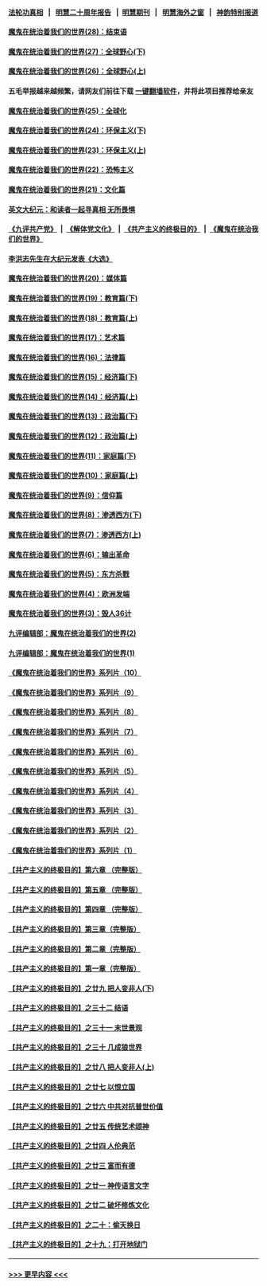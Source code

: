 #### [法轮功真相](https://github.com/gfw-breaker/truth/blob/master/README.md?t=0) &nbsp;&nbsp;|&nbsp;&nbsp; [明慧二十周年报告](https://github.com/gfw-breaker/mh-reports/blob/master/README.md?t=0) &nbsp;&nbsp;|&nbsp;&nbsp;[明慧期刊](https://github.com/gfw-breaker/mh-qikan) &nbsp;&nbsp;|&nbsp;&nbsp; [明慧海外之窗](https://github.com/gfw-breaker/mh-news/blob/master/README.md?t=0) &nbsp;&nbsp;|&nbsp;&nbsp; [神韵特别报道](https://github.com/gfw-breaker/mh-news/blob/master/shenyun.md?t=0)
#### [魔鬼在统治着我们的世界(28)：结束语](../pages/nsc422/n10936246.md?t=06210052) 
#### [魔鬼在统治着我们的世界(27)：全球野心(下)](../pages/nsc422/n10928319.md?t=06210052) 
#### [魔鬼在统治着我们的世界(26)：全球野心(上)](../pages/nsc422/n10900318.md?t=06210052) 
#### 五毛举报越来越频繁，请网友们前往下载 [一键翻墙软件](https://github.com/gfw-breaker/ssr-accounts)，并将此项目推荐给亲友
#### [魔鬼在统治着我们的世界(25)：全球化](../pages/nsc422/n10788205.md?t=06210052) 
#### [魔鬼在统治着我们的世界(24)：环保主义(下)](../pages/nsc422/n10695307.md?t=06210052) 
#### [魔鬼在统治着我们的世界(23)：环保主义(上)](../pages/nsc422/n10688613.md?t=06210052) 
#### [魔鬼在统治着我们的世界(22)：恐怖主义](../pages/nsc422/n10614727.md?t=06210052) 
#### [魔鬼在统治着我们的世界(21)：文化篇](../pages/nsc422/n10597706.md?t=06210052) 
#### [英文大纪元：和读者一起寻真相 无所畏惧](../pages/nsc422/n12542027.md?t=06210052) 
#### [《九评共产党》](https://github.com/begood0513/9ping.md/blob/master/README.md) &nbsp;|&nbsp; [《解体党文化》](../../../../jtdwh.md/blob/master/README.md)  &nbsp;|&nbsp; [《共产主义的终极目的》](../../../../gczydzjmd.md/blob/master/README.md) &nbsp;|&nbsp; [《魔鬼在统治我们的世界》](../../../../mgztzwmdsj.md/blob/master/README.md) 
#### [李洪志先生在大纪元发表《大选》](../pages/nsc422/n12534746.md?t=06210052) 
#### [魔鬼在统治着我们的世界(20)：媒体篇](../pages/nsc422/n10586579.md?t=06210052) 
#### [魔鬼在统治着我们的世界(19)：教育篇(下)](../pages/nsc422/n10564808.md?t=06210052) 
#### [魔鬼在统治着我们的世界(18)：教育篇(上)](../pages/nsc422/n10526970.md?t=06210052) 
#### [魔鬼在统治着我们的世界(17)：艺术篇](../pages/nsc422/n10499093.md?t=06210052) 
#### [魔鬼在统治着我们的世界(16)：法律篇](../pages/nsc422/n10485969.md?t=06210052) 
#### [魔鬼在统治着我们的世界(15)：经济篇(下)](../pages/nsc422/n10469975.md?t=06210052) 
#### [魔鬼在统治着我们的世界(14)：经济篇(上)](../pages/nsc422/n10457370.md?t=06210052) 
#### [魔鬼在统治着我们的世界(13)：政治篇(下)](../pages/nsc422/n10448270.md?t=06210052) 
#### [魔鬼在统治着我们的世界(12)：政治篇(上)](../pages/nsc422/n10444576.md?t=06210052) 
#### [魔鬼在统治着我们的世界(11)：家庭篇(下)](../pages/nsc422/n10440961.md?t=06210052) 
#### [魔鬼在统治着我们的世界(10)：家庭篇(上)](../pages/nsc422/n10435448.md?t=06210052) 
#### [魔鬼在统治着我们的世界(9)：信仰篇](../pages/nsc422/n10432159.md?t=06210052) 
#### [魔鬼在统治着我们的世界(8)：渗透西方(下)](../pages/nsc422/n10429603.md?t=06210052) 
#### [魔鬼在统治着我们的世界(7)：渗透西方(上)](../pages/nsc422/n10426013.md?t=06210052) 
#### [魔鬼在统治着我们的世界(6)：输出革命](../pages/nsc422/n10421536.md?t=06210052) 
#### [魔鬼在统治着我们的世界(5)：东方杀戮](../pages/nsc422/n10417707.md?t=06210052) 
#### [魔鬼在统治着我们的世界(4)：欧洲发端](../pages/nsc422/n10414890.md?t=06210052) 
#### [魔鬼在统治着我们的世界(3)：毁人36计](../pages/nsc422/n10411583.md?t=06210052) 
#### [九评编辑部：魔鬼在统治着我们的世界(2)](../pages/nsc422/n10410036.md?t=06210052) 
#### [九评编辑部：魔鬼在统治着我们的世界(1)](../pages/nsc422/n10406825.md?t=06210052) 
#### [《魔鬼在统治着我们的世界》系列片（10）](../pages/nsc422/n12292670.md?t=06210052) 
#### [《魔鬼在统治着我们的世界》系列片（9）](../pages/nsc422/n12290859.md?t=06210052) 
#### [《魔鬼在统治着我们的世界》系列片（8）](../pages/nsc422/n12287445.md?t=06210052) 
#### [《魔鬼在统治着我们的世界》系列片（7）](../pages/nsc422/n12283425.md?t=06210052) 
#### [《魔鬼在统治着我们的世界》系列片（6）](../pages/nsc422/n12282314.md?t=06210052) 
#### [《魔鬼在统治着我们的世界》系列片（5）](../pages/nsc422/n12281419.md?t=06210052) 
#### [《魔鬼在统治着我们的世界》系列片（4）](../pages/nsc422/n12274024.md?t=06210052) 
#### [《魔鬼在统治着我们的世界》系列片（3）](../pages/nsc422/n12271322.md?t=06210052) 
#### [《魔鬼在统治着我们的世界》系列片（2）](../pages/nsc422/n12269049.md?t=06210052) 
#### [《魔鬼在统治着我们的世界》系列片（1）](../pages/nsc422/n12267575.md?t=06210052) 
#### [【共产主义的终极目的】第六章 （完整版）](../pages/nsc422/n11428913.md?t=06210052) 
#### [【共产主义的终极目的】第五章 （完整版）](../pages/nsc422/n11428912.md?t=06210052) 
#### [【共产主义的终极目的】第四章 （完整版）](../pages/nsc422/n11428907.md?t=06210052) 
#### [【共产主义的终极目的】第三章（完整版）](../pages/nsc422/n11428848.md?t=06210052) 
#### [【共产主义的终极目的】第二章（完整版）](../pages/nsc422/n11428831.md?t=06210052) 
#### [【共产主义的终极目的】第一章（完整版）](../pages/nsc422/n11417651.md?t=06210052) 
#### [【共产主义的终极目的】之廿九 把人变非人(下)](../pages/nsc422/n11344140.md?t=06210052) 
#### [【共产主义的终极目的】之三十二 结语](../pages/nsc422/n11360535.md?t=06210052) 
#### [【共产主义的终极目的】之三十一 末世景观](../pages/nsc422/n11351129.md?t=06210052) 
#### [【共产主义的终极目的】之三十 几成狼世界](../pages/nsc422/n11348280.md?t=06210052) 
#### [【共产主义的终极目的】之廿八 把人变非人(上)](../pages/nsc422/n11340492.md?t=06210052) 
#### [【共产主义的终极目的】之廿七 以恨立国](../pages/nsc422/n11336944.md?t=06210052) 
#### [【共产主义的终极目的】之廿六 中共对抗普世价值](../pages/nsc422/n11324785.md?t=06210052) 
#### [【共产主义的终极目的】之廿五 传统艺术颂神](../pages/nsc422/n11296396.md?t=06210052) 
#### [【共产主义的终极目的】之廿四 人伦典范](../pages/nsc422/n11296397.md?t=06210052) 
#### [【共产主义的终极目的】之廿三 富而有德](../pages/nsc422/n11283598.md?t=06210052) 
#### [【共产主义的终极目的】之廿一 神传语言文字](../pages/nsc422/n11263265.md?t=06210052) 
#### [【共产主义的终极目的】之廿二 破坏修炼文化](../pages/nsc422/n11245728.md?t=06210052) 
#### [【共产主义的终极目的】之二十：偷天换日](../pages/nsc422/n11238846.md?t=06210052) 
#### [【共产主义的终极目的】之十九：打开地狱门](../pages/nsc422/n11206376.md?t=06210052) 

----
#### [ >>> 更早内容 <<< ](../indexes/nsc422-earlier.md)
